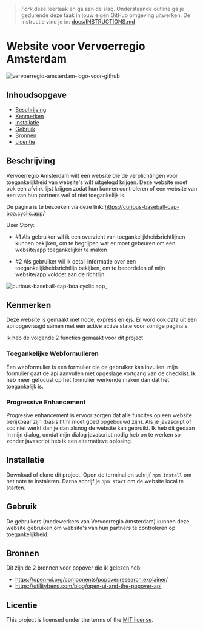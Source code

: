 > _Fork_ deze leertaak en ga aan de slag. Onderstaande outline ga je gedurende deze taak in jouw eigen GitHub omgeving uitwerken. De instructie vind je in: [docs/INSTRUCTIONS.md](docs/INSTRUCTIONS.md)

# Website voor Vervoerregio Amsterdam
![vervoerregio-amsterdam-logo-voor-github](https://user-images.githubusercontent.com/112861160/225649035-bbb5cfff-5137-4599-8cac-493107dea9ab.svg)
<!-- Geef je project een titel en schrijf in één zin wat het is -->

## Inhoudsopgave

  * [Beschrijving](#beschrijving)
  * [Kenmerken](#kenmerken)
  * [Installatie](#installatie)
  * [Gebruik](#gebruik)
  * [Bronnen](#bronnen)
  * [Licentie](#licentie)

## Beschrijving
Vervoerregio Amsterdam wilt een website die de verplichtingen voor toegankelijkheid van website's wilt uitgelegd krijgen. Deze website moet ook een afvink lijst krijgen zodat hun kunnen controleren of een website van een van hun partners wel of niet toegankelijk is.

De pagina is te bezoeken via deze link: https://curious-baseball-cap-boa.cyclic.app/

User Story:

* #1 Als gebruiker wil ik een overzicht van toegankelijkheidsrichtlijnen kunnen bekijken, om te begrijpen wat er moet gebeuren om een website/app toegankelijker te maken

* #2 Als gebruiker wil ik detail informatie over een toegankelijkheidsrichtlijn bekijken, om te beoordelen of mijn website/app voldoet aan de richtlijn

![curious-baseball-cap-boa cyclic app_](https://user-images.githubusercontent.com/112861160/230201159-9b5c454d-8b09-4f40-a672-7e8970f3c612.png)

## Kenmerken
Deze website is gemaakt met node, express en ejs. Er word ook data uit een api opgevraagd samen met een active active state voor somige pagina's. 

Ik heb de volgende 2 functies gemaakt voor dit project

### Toegankelijke Webformulieren
Een webformulier is een formulier die de gebruiker kan invullen. mijn formulier gaat de api aanvullen met opgeslage vortgang van de checklist. Ik heb meer gefocust op het formulier werkende maken dan dat het toegankelijk is. 

### Progressive Enhancement
Progresive enhancement is ervoor zorgen dat alle funcites op een website berijkbaar zijn (basis html moet goed opgebouwd zijn). Als je javascript of scc niet werkt dan je dan alsnog de website kan gebruikt. Ik heb dit gedaan in mijn dialog, omdat mijn dialog javascript nodig heb on te werken so zonder javascript heb ik een alternatieve oplosing.

<!-- Bij Kenmerken staat welke technieken zijn gebruikt en hoe. Wat is de HTML structuur? Wat zijn de belangrijkste dingen in CSS? Wat is er met Javascript gedaan en hoe? Misschien heb je een framwork of library gebruikt? -->

## Installatie
Download of clone dit project. Open de terminal en schrijf `npm install` om het note te instaleren. Darna schrijf je `npm start` om de website local te starten.

## Gebruik
De gebruikers (medewerkers van Vervoerregio Amsterdam) kunnen deze website gebruiken om website's van hun partners te controleren op toegankelijkheid.


## Bronnen
Dit zijn de 2 bronnen voor popover die ik gelezen heb:
* https://open-ui.org/components/popover.research.explainer/
* https://utilitybend.com/blog/open-ui-and-the-popover-api

## Licentie

This project is licensed under the terms of the [MIT license](./LICENSE).
